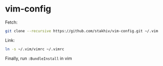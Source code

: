 vim-config
==========

Fetch:
```bash
git clone --recursive https://github.com/stakhiv/vim-config.git ~/.vim
```
Link:
```bash
ln -s ~/.vim/vimrc ~/.vimrc
```

Finally, run ```:BundleInstall``` in vim
